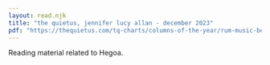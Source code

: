 ```yaml
---
layout: read.njk
title: "the quietus, jennifer lucy allan - december 2023"
pdf: "https://thequietus.com/tq-charts/columns-of-the-year/rum-music-best-experimental-music-2023/"
---
```


Reading material related to Hegoa.
